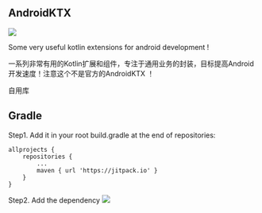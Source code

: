 ## AndroidKTX
![](imgs/logo.png)

Some very useful kotlin extensions for android development !

一系列非常有用的Kotlin扩展和组件，专注于通用业务的封装，目标提高Android开发速度！注意这个不是官方的AndroidKTX ！

自用库

## Gradle
Step1. Add it in your root build.gradle at the end of repositories:
```
allprojects {
    repositories {
        ...
        maven { url 'https://jitpack.io' }
    }
}
```

Step2. Add the dependency
[![](https://jitpack.io/v/ilovexy2tom/androidktx.svg)](https://jitpack.io/#ilovexy2tom/androidktx)
